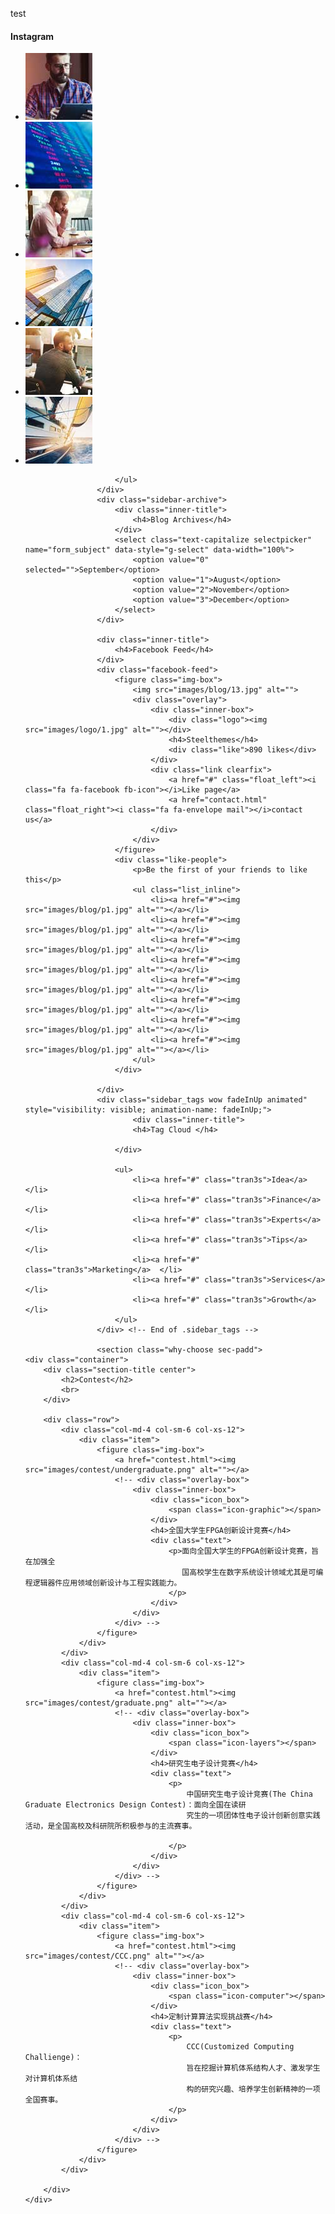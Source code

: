 test
                    <div class="sidebar-intsgram">
                        <div class="inner-title">
                            <h4>Instagram</h4>
                        </div>
                        <ul class="list-inline clearfix">
                            <li>
                                <div class="inner-box">
                                    <img src="images/blog/i1.jpg" alt="Awesome Image">
                                    <div class="overlay">
                                        <div class="box">
                                            <div class="content">
                                                <a href="#"><i class="fa fa-link"></i></a>
                                            </div><!-- /.content -->
                                        </div><!-- /.box -->
                                    </div><!-- /.overlay -->
                                </div>
                            </li>
                            <li>
                                <div class="inner-box">
                                    <img src="images/blog/i2.jpg" alt="Awesome Image">
                                    <div class="overlay">
                                        <div class="box">
                                            <div class="content">
                                                <a href="#"><i class="fa fa-link"></i></a>
                                            </div><!-- /.content -->
                                        </div><!-- /.box -->
                                    </div><!-- /.overlay -->
                                </div>
                            </li>
                            <li>
                                <div class="inner-box">
                                    <img src="images/blog/i3.jpg" alt="Awesome Image">
                                    <div class="overlay">
                                        <div class="box">
                                            <div class="content">
                                                <a href="#"><i class="fa fa-link"></i></a>
                                            </div><!-- /.content -->
                                        </div><!-- /.box -->
                                    </div><!-- /.overlay -->
                                </div>
                            </li>
                            <li>
                                <div class="inner-box">
                                    <img src="images/blog/i4.jpg" alt="Awesome Image">
                                    <div class="overlay">
                                        <div class="box">
                                            <div class="content">
                                                <a href="#"><i class="fa fa-link"></i></a>
                                            </div><!-- /.content -->
                                        </div><!-- /.box -->
                                    </div><!-- /.overlay -->
                                </div>
                            </li>
                            <li>
                                <div class="inner-box">
                                    <img src="images/blog/i5.jpg" alt="Awesome Image">
                                    <div class="overlay">
                                        <div class="box">
                                            <div class="content">
                                                <a href="#"><i class="fa fa-link"></i></a>
                                            </div><!-- /.content -->
                                        </div><!-- /.box -->
                                    </div><!-- /.overlay -->
                                </div>
                            </li>
                            <li>
                                <div class="inner-box">
                                    <img src="images/blog/i6.jpg" alt="Awesome Image">
                                    <div class="overlay">
                                        <div class="box">
                                            <div class="content">
                                                <a href="#"><i class="fa fa-link"></i></a>
                                            </div><!-- /.content -->
                                        </div><!-- /.box -->
                                    </div><!-- /.overlay -->
                                </div>
                            </li>


                        </ul>
                    </div>
                    <div class="sidebar-archive">
                        <div class="inner-title">
                            <h4>Blog Archives</h4>
                        </div>
                        <select class="text-capitalize selectpicker" name="form_subject" data-style="g-select" data-width="100%">
                            <option value="0" selected="">September</option>
                            <option value="1">August</option>
                            <option value="2">November</option>
                            <option value="3">December</option>
                        </select>
                    </div>

                    <div class="inner-title">
                        <h4>Facebook Feed</h4>
                    </div>
                    <div class="facebook-feed">
                        <figure class="img-box">
                            <img src="images/blog/13.jpg" alt="">
                            <div class="overlay">
                                <div class="inner-box">
                                    <div class="logo"><img src="images/logo/1.jpg" alt=""></div>
                                    <h4>Steelthemes</h4>
                                    <div class="like">890 likes</div>
                                </div>
                                <div class="link clearfix">
                                    <a href="#" class="float_left"><i class="fa fa-facebook fb-icon"></i>Like page</a>
                                    <a href="contact.html" class="float_right"><i class="fa fa-envelope mail"></i>contact us</a>
                                </div>    
                            </div>
                        </figure>
                        <div class="like-people">
                            <p>Be the first of your friends to like this</p>
                            <ul class="list_inline">
                                <li><a href="#"><img src="images/blog/p1.jpg" alt=""></a></li>
                                <li><a href="#"><img src="images/blog/p1.jpg" alt=""></a></li>
                                <li><a href="#"><img src="images/blog/p1.jpg" alt=""></a></li>
                                <li><a href="#"><img src="images/blog/p1.jpg" alt=""></a></li>
                                <li><a href="#"><img src="images/blog/p1.jpg" alt=""></a></li>
                                <li><a href="#"><img src="images/blog/p1.jpg" alt=""></a></li>
                                <li><a href="#"><img src="images/blog/p1.jpg" alt=""></a></li>
                                <li><a href="#"><img src="images/blog/p1.jpg" alt=""></a></li>
                            </ul>
                        </div>

                    </div>
                    <div class="sidebar_tags wow fadeInUp animated" style="visibility: visible; animation-name: fadeInUp;">
                            <div class="inner-title">
                            <h4>Tag Cloud </h4>

                        </div>

                        <ul>
                            <li><a href="#" class="tran3s">Idea</a></li>
                            <li><a href="#" class="tran3s">Finance</a></li>
                            <li><a href="#" class="tran3s">Experts</a></li>
                            <li><a href="#" class="tran3s">Tips</a></li>
                            <li><a href="#" class="tran3s">Marketing</a>  </li>
                            <li><a href="#" class="tran3s">Services</a></li>
                            <li><a href="#" class="tran3s">Growth</a> </li>
                        </ul>
                    </div> <!-- End of .sidebar_tags -->

                    <section class="why-choose sec-padd">
    <div class="container">
        <div class="section-title center">
            <h2>Contest</h2>
            <br>            
        </div>
        
        <div class="row">
            <div class="col-md-4 col-sm-6 col-xs-12">
                <div class="item">
                    <figure class="img-box">
                        <a href="contest.html"><img src="images/contest/undergraduate.png" alt=""></a>
                        <!-- <div class="overlay-box">
                            <div class="inner-box">
                                <div class="icon_box">
                                    <span class="icon-graphic"></span>
                                </div>
                                <h4>全国大学生FPGA创新设计竞赛</h4>
                                <div class="text">
                                    <p>面向全国大学生的FPGA创新设计竞赛，旨在加强全
                                       国高校学生在数字系统设计领域尤其是可编程逻辑器件应用领域创新设计与工程实践能力。
                                    </p>
                                </div>
                            </div>
                        </div> -->
                    </figure>  
                </div>
            </div>
            <div class="col-md-4 col-sm-6 col-xs-12">
                <div class="item">
                    <figure class="img-box">
                        <a href="contest.html"><img src="images/contest/graduate.png" alt=""></a>
                        <!-- <div class="overlay-box">
                            <div class="inner-box">
                                <div class="icon_box">
                                    <span class="icon-layers"></span>
                                </div>
                                <h4>研究生电子设计竞赛</h4>
                                <div class="text">
                                    <p>
                                        中国研究生电子设计竞赛(The China Graduate Electronics Design Contest)：面向全国在读研
                                        究生的一项团体性电子设计创新创意实践活动，是全国高校及科研院所积极参与的主流赛事。

                                    </p>
                                </div>
                            </div>
                        </div> -->
                    </figure>  
                </div>
            </div>
            <div class="col-md-4 col-sm-6 col-xs-12">
                <div class="item">
                    <figure class="img-box">
                        <a href="contest.html"><img src="images/contest/CCC.png" alt=""></a>
                        <!-- <div class="overlay-box">
                            <div class="inner-box">
                                <div class="icon_box">
                                    <span class="icon-computer"></span>
                                </div>
                                <h4>定制计算算法实现挑战赛</h4>
                                <div class="text">
                                    <p>
                                        CCC(Customized Computing Challienge)：
                                        旨在挖掘计算机体系结构人才、激发学生对计算机体系结
                                        构的研究兴趣、培养学生创新精神的一项全国赛事。
                                    </p>
                                </div>
                            </div>
                        </div> -->
                    </figure>  
                </div>
            </div>

        </div>
    </div>
</section>